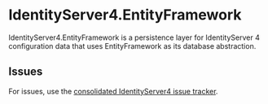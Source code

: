 # IdentityServer4.EntityFramework

IdentityServer4.EntityFramework is a persistence layer for IdentityServer 4 configuration data that uses EntityFramework as its database abstraction.

## Issues

For issues, use the [consolidated IdentityServer4 issue tracker](https://github.com/IdentityServer/IdentityServer4/issues).
